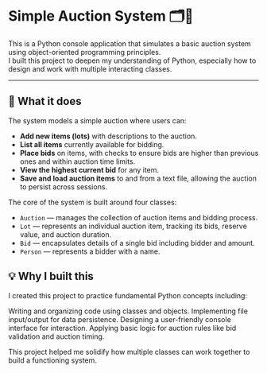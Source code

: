 # Simple Auction System 🗂️💸

This is a Python console application that simulates a basic auction system using object-oriented programming principles.  
I built this project to deepen my understanding of Python, especially how to design and work with multiple interacting classes.

---

## 📌 What it does

The system models a simple auction where users can:

- **Add new items (lots)** with descriptions to the auction.
- **List all items** currently available for bidding.
- **Place bids** on items, with checks to ensure bids are higher than previous ones and within auction time limits.
- **View the highest current bid** for any item.
- **Save and load auction items** to and from a text file, allowing the auction to persist across sessions.

The core of the system is built around four classes:

- `Auction` — manages the collection of auction items and bidding process.
- `Lot` — represents an individual auction item, tracking its bids, reserve value, and auction duration.
- `Bid` — encapsulates details of a single bid including bidder and amount.
- `Person` — represents a bidder with a name.

## 💡 Why I built this
I created this project to practice fundamental Python concepts including:

Writing and organizing code using classes and objects.
Implementing file input/output for data persistence.
Designing a user-friendly console interface for interaction.
Applying basic logic for auction rules like bid validation and auction timing.

This project helped me solidify how multiple classes can work together to build a functioning system.
